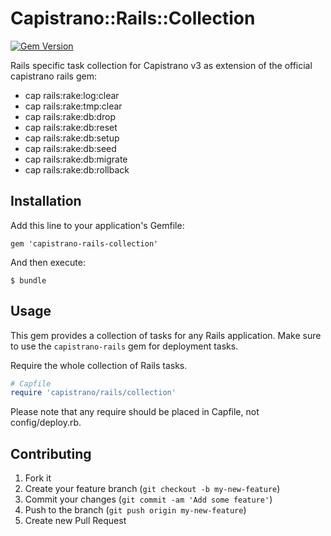 # Capistrano::Rails::Collection

[![Gem Version](https://badge.fury.io/rb/capistrano-rails-collection.png)](http://badge.fury.io/rb/capistrano-rails-collection)

Rails specific task collection for Capistrano v3 as extension of the official capistrano rails gem:

* cap rails:rake:log:clear
* cap rails:rake:tmp:clear
* cap rails:rake:db:drop
* cap rails:rake:db:reset
* cap rails:rake:db:setup
* cap rails:rake:db:seed
* cap rails:rake:db:migrate
* cap rails:rake:db:rollback

## Installation

Add this line to your application's Gemfile:

    gem 'capistrano-rails-collection'

And then execute:

    $ bundle

## Usage

This gem provides a collection of tasks for any Rails application. Make sure to use the `capistrano-rails` gem for deployment tasks.

Require the whole collection of Rails tasks.

```ruby
# Capfile
require 'capistrano/rails/collection'
```

Please note that any require should be placed in Capfile, not config/deploy.rb.

## Contributing

1. Fork it
2. Create your feature branch (`git checkout -b my-new-feature`)
3. Commit your changes (`git commit -am 'Add some feature'`)
4. Push to the branch (`git push origin my-new-feature`)
5. Create new Pull Request
